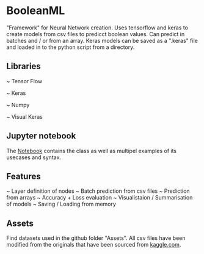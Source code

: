 # BooleanML
"Framework" for Neural Network creation. Uses tensorflow and keras to create models from csv files to predicct boolean values. Can predict in batches and / or from an array.
Keras models can be saved as a ".keras" file and loaded in to the python script from a directory.

## Libraries
~ Tensor Flow

~ Keras

~ Numpy

~ Visual Keras


## Jupyter notebook
The [Notebook](https://colab.research.google.com/drive/1lFzAbOw6OzgRXSwdk1J8qHN-xXPFKV4m?usp=sharing) contains the class as well as multipel examples of its usecases and syntax.

## Features
~ Layer definition of nodes
~ Batch prediction from csv files
~ Prediction from arrays
~ Accuracy + Loss evaluation
~ Visualistaion / Summarisation of models
~ Saving / Loading from memory

## Assets
Find datasets used in the github folder "Assets". All csv files have been modified from the originals that have been sourced from [kaggle.com](https://www.kaggle.com/).
